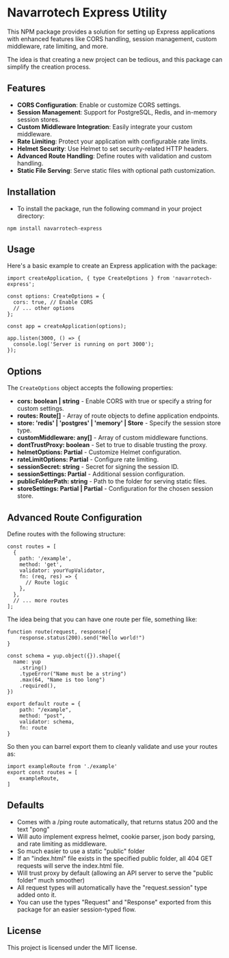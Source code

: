# Navarrotech Express Utility
This NPM package provides a solution for setting up Express applications with enhanced features like CORS handling, session management, custom middleware, rate limiting, and more.

The idea is that creating a new project can be tedious, and this package can simplify the creation process.

## Features
- **CORS Configuration**: Enable or customize CORS settings.
- **Session Management**: Support for PostgreSQL, Redis, and in-memory session stores.
- **Custom Middleware Integration**: Easily integrate your custom middleware.
- **Rate Limiting**: Protect your application with configurable rate limits.
- **Helmet Security**: Use Helmet to set security-related HTTP headers.
- **Advanced Route Handling**: Define routes with validation and custom handling.
- **Static File Serving**: Serve static files with optional path customization.

## Installation
- To install the package, run the following command in your project directory:

```
npm install navarrotech-express
```

## Usage
Here's a basic example to create an Express application with the package:

```
import createApplication, { type CreateOptions } from 'navarrotech-express';

const options: CreateOptions = {
  cors: true, // Enable CORS
  // ... other options
};

const app = createApplication(options);

app.listen(3000, () => {
  console.log('Server is running on port 3000');
});
```

## Options
The `CreateOptions` object accepts the following properties:

- **cors: boolean | string** - Enable CORS with true or specify a string for custom settings.
- **routes: Route[]** - Array of route objects to define application endpoints.
- **store: 'redis' | 'postgres' | 'memory' | Store** - Specify the session store type.
- **customMiddleware: any[]** - Array of custom middleware functions.
- **dontTrustProxy: boolean** - Set to true to disable trusting the proxy.
- **helmetOptions: Partial<HelmetOptions>** - Customize Helmet configuration.
- **rateLimitOptions: Partial<RateLimitOptions>** - Configure rate limiting.
- **sessionSecret: string** - Secret for signing the session ID.
- **sessionSettings: Partial<SessionOptions>** - Additional session configuration.
- **publicFolderPath: string** - Path to the folder for serving static files.
- **storeSettings: Partial<RedisStoreOptions> | Partial<PGStoreOptions>** - Configuration for the chosen session store.

## Advanced Route Configuration
Define routes with the following structure:

```
const routes = [
  {
    path: '/example',
    method: 'get',
    validator: yourYupValidator,
    fn: (req, res) => {
      // Route logic
    },
  },
  // ... more routes
];
```

The idea being that you can have one route per file, something like:
```
function route(request, response){
    response.status(200).send("Hello world!")
}

const schema = yup.object({}).shape({
  name: yup
    .string()
    .typeError("Name must be a string")
    .max(64, "Name is too long")
    .required(),
})

export default route = {
    path: "/example",
    method: "post",
    validator: schema,
    fn: route
}
```

So then you can barrel export them to cleanly validate and use your routes as:
```
import exampleRoute from './example'
export const routes = [
    exampleRoute,
]
```

## Defaults
- Comes with a /ping route automatically, that returns status 200 and the text "pong"
- Will auto implement express helmet, cookie parser, json body parsing, and rate limiting as middleware.
- So much easier to use a static "public" folder
- If an "index.html" file exists in the specified public folder, all 404 GET requests will serve the index.html file.
- Will trust proxy by default (allowing an API server to serve the "public folder" much smoother)
- All request types will automatically have the "request.session" type added onto it.
- You can use the types "Request" and "Response" exported from this package for an easier session-typed flow.

## License
This project is licensed under the MIT license.
